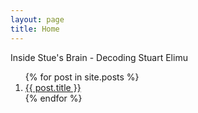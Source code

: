 ```yaml
---
layout: page
title: Home
---
```


<div class="py-3">
  <span class="hello">Inside Stue's Brain - Decoding Stuart Elimu</span>
</div>

<ol>
  {% for post in site.posts %}
    <li>
      <a href="{{ post.url }}">{{ post.title }}</a>
    </li>
  {% endfor %}
</ol>

<script async data-uid="3df2bee2cc" src="https://wondrous-speaker-8686.ck.page/3df2bee2cc/index.js"></script>
